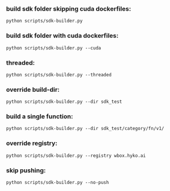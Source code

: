 ### build sdk folder skipping cuda dockerfiles:
    python scripts/sdk-builder.py

### build sdk folder with cuda dockerfiles: 
    python scripts/sdk-builder.py --cuda

### threaded:
    python scripts/sdk-builder.py --threaded

### override build-dir:
    python scripts/sdk-builder.py --dir sdk_test

### build a single function:
    python scripts/sdk-builder.py --dir sdk_test/category/fn/v1/

### override registry:
    python scripts/sdk-builder.py --registry wbox.hyko.ai
    
### skip pushing:
    python scripts/sdk-builder.py --no-push
